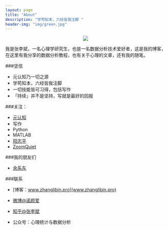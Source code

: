 ```yaml
---
layout: page
title: "About"
description: "学苟知本，六经皆我注脚 "
header-img: "img/green.jpg"
---
```



<center>
    <p><img src="http://7xlfkx.com1.z0.glb.clouddn.com/white2.jpg" align="center"></p>
</center>

我是张李斌，一名心理学研究生，也是一名数据分析技术爱好者，这是我的博客，在这里有我分享的数据分析教程，也有关于心理的文章，还有我的随笔。


###坚信


- 元认知乃一切之源
- 学苟知本，六经皆我注脚 
- 一切技能皆可习得，包括写作
- 「持续」并不是坚持，写就是最好的回报


###关注：


- [元认知](http://www.mesule.com/)
- 写作
- Python
- MATLAB
- [阳志平](http://www.yangzhiping.com/)
- [ZoomQuiet](http://blog.zoomquiet.io/)



###我的朋友们

- [余系东](http://foronething.xyz)


###联系

- [博客：www.zhanglibin.pro](www.zhanglibin.pro)

- [微博@诺颜爱](http://weibo.com/nuoyanai)

- [知乎@张李斌](http://www.zhihu.com/people/Feat)

- 公众号：心理统计与数据分析


<center>
    <p><img img/green.jpg align="center"></p>
</center>






